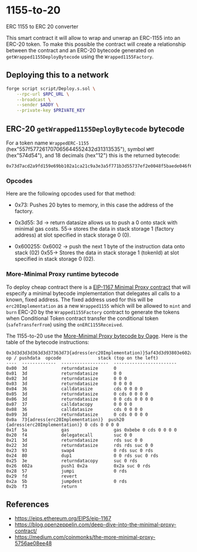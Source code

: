 # 1155-to-20
ERC 1155 to ERC 20 converter

This smart contract it will allow to wrap and unwrap an ERC-1155 into an ERC-20 token. To make this possible the contract will create a relationship between the contract and an ERC-20 bytecode generated on `getWrapped1155DeployBytecode` using the `Wrapped1155Factory`.

## Deploying this to a network

```sh
forge script script/Deploy.s.sol \
    --rpc-url $RPC_URL \
    --broadcast \
    --sender $ADDY \
    --private-key $PRIVATE_KEY
```

## ERC-20 `getWrapped1155DeployBytecode` bytecode

For a token name `WrappedERC-1155` (hex"557f577261707065644552432d31313535"), symbol `WMT` (hex"574d54"), and 18 decimals (hex"12") this is the returned bytecode:
```
0x73d7acd2a9fd159e69bb102a1ca21c9a3e3a5f771b3d55737ef2e0048f5baede046f6bf797943daf4ed8cb476020557f00000000000000000000000000000000000000000000000000000000000000006040557f577261707065644552432d313135350000000000000000000000000000001e60c0557f574d54000000000000000000000000000000000000000000000000000000000660e055601261010055602c6040518160a08237f33d3d3d3d363d3d37363d73d840735f4b6a0d1af8fa48ece560f4778c0073975af43d3d93803e602a57fd5bf3
```

### Opcodes

Here are the following opcodes used for that method:

- 0x73: Pushes 20 bytes to memory, in this case the address of the factory.

- 0x3d55:
3d -> return datasize allows us to push a 0 onto stack with minimal gas costs.
55-> stores the data in stack storage 1 (factory address) at slot specified in stack storage 0 (0).

- 0x600255:
0x6002 -> push the next 1 byte of the instruction data onto stack (02)
0x55-> Stores the data in stack storage 1 (tokenId) at slot specified in stack storage 0 (02).

### More-Minimal Proxy runtime bytecode

To deploy cheap contract there is a [EIP-1167 Minimal Proxy contract](https://eips.ethereum.org/EIPS/eip-1167) that will especify a minimal bytecode implementation that delegates all calls to a known, fixed address. The fixed address used for this will be `erc20Implementation` as a new `Wrapped1155` which will be allowed to `mint` and `burn` ERC-20 by the `Wrapped1155Factory` contract to generate the tokens when Conditional Token contract transfer the conditional token (`safeTransferFrom`) using the `onERC1155Received`. 

The 1155-to-20 use the [More-Minimal Proxy bytecode by Oage](https://medium.com/coinmonks/the-more-minimal-proxy-5756ae08ee48). Here is the table of the bytecode instructions:

```
0x3d3d3d3d363d3d37363d73{adress(erc20Implementation)}5af43d3d93803e602a57fd5bf3pc    op / pushdata  opcode              stack (top on the left)
----  -------------  ------------------  ------------------------
0x00  3d             returndatasize      0
0x01  3d             returndatasize      0 0 
0x02  3d             returndatasize      0 0 0
0x03  3d             returndatasize      0 0 0 0
0x04  36             calldatasize        cds 0 0 0 0
0x05  3d             returndatasize      0 cds 0 0 0 0
0x06  3d             returndatasize      0 0 cds 0 0 0 0
0x07  37             calldatacopy        0 0 0 0
0x08  36             calldatasize        cds 0 0 0 0
0x09  3d             returndatasize      0 cds 0 0 0 0
0x0a  73{adress(erc20Implementation)}  push20 {adress(erc20Implementation)} 0 cds 0 0 0 0
0x1f  5a             gas                 gas 0xbebe 0 cds 0 0 0 0
0x20  f4             delegatecall        suc 0 0
0x21  3d             returndatasize      rds suc 0 0
0x22  3d             returndatasize      rds rds suc 0 0
0x23  93             swap4               0 rds suc 0 rds
0x24  80             dup1                0 0 rds suc 0 rds
0x25  3e             returndatacopy      suc 0 rds
0x26  602a           push1 0x2a          0x2a suc 0 rds
0x28  57             jumpi               0 rds
0x29  fd             revert
0x2a  5b             jumpdest            0 rds
0x2b  f3             return
```

## References

- https://eips.ethereum.org/EIPS/eip-1167
- https://blog.openzeppelin.com/deep-dive-into-the-minimal-proxy-contract/
- https://medium.com/coinmonks/the-more-minimal-proxy-5756ae08ee48
